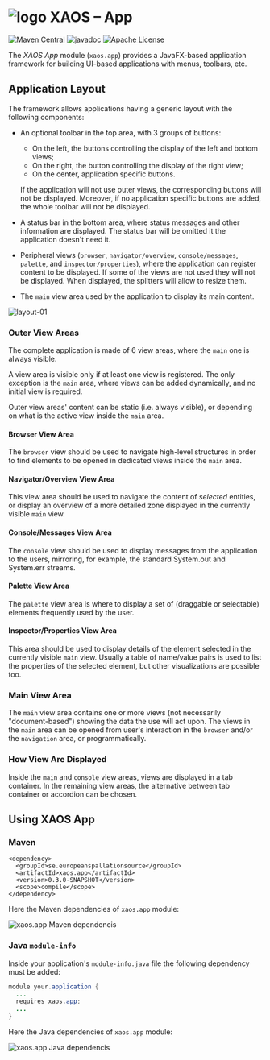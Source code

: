 # ![logo](https://github.com/ESSICS/XAOS/blob/feature/XAOS-11/doc/logo-small.png) XAOS – App
<!-- # ![logo](https://github.com/ESSICS/XAOS/blob/master/doc/logo-small.png) XAOS –App -->

<!--[![Sonatype Nexus (Snapshots)](https://img.shields.io/nexus/s/https/oss.sonatype.org/se.europeanspallationsource/xaos.app.svg)](https://oss.sonatype.org/content/repositories/snapshots/se/europeanspallationsource/xaos.app/)-->
[![Maven Central](https://img.shields.io/maven-central/v/se.europeanspallationsource/xaos.app.svg)](https://repo1.maven.org/maven2/se/europeanspallationsource/xaos.app)
[![javadoc](https://www.javadoc.io/badge/se.europeanspallationsource/xaos.app.svg)](https://www.javadoc.io/doc/se.europeanspallationsource/xaos.app)
[![Apache License](https://img.shields.io/badge/license-Apache%20License%202.0-yellow.svg)](http://www.apache.org/licenses/LICENSE-2.0)

The _XAOS App_ module (`xaos.app`) provides a JavaFX-based application
framework for building UI-based applications with menus, toolbars, etc.


## Application Layout

The framework allows applications having a generic layout with the following components:

- An optional toolbar in the top area, with 3 groups of buttons:

  - On the left, the buttons controlling the display of the left and bottom views;
  - On the right, the button controlling the display of the right view;
  - On the center, application specific buttons.

  If the application will not use outer views, the corresponding buttons will not be displayed.
  Moreover, if no application specific buttons are added, the whole toolbar will not be displayed.

- A status bar in the bottom area, where status messages and other information are displayed.
  The status bar will be omitted it the application doesn't need it.

- Peripheral views (`browser`, `navigator/overview`, `console/messages`, `palette`, and `inspector/properties`),
  where the application can register content to be displayed. If some of the views are not used they
  will not be displayed. When displayed, the splitters will allow to resize them.

- The `main` view area used by the application to display its main content.

![layout-01](https://github.com/ESSICS/XAOS/blob/master/doc/layout-01.png)


### Outer View Areas

The complete application is made of 6 view areas, where the `main` one is always visible.

A view area is visible only if at least one view is registered. The only exception is
the `main` area, where views can be added dynamically, and no initial view is required.

Outer view areas' content can be static (i.e. always visible), or depending on what is the
active view inside the `main` area.


#### Browser View Area

The `browser` view should be used to navigate high-level structures in order to
find elements to be opened in dedicated views inside the `main` area.


#### Navigator/Overview View Area

This view area should be used to navigate the content of _selected_
entities, or display an overview of a more detailed zone displayed in
the currently visible `main` view.


#### Console/Messages View Area

The `console` view should be used to display messages from the application to the users,
mirroring, for example, the standard System.out and System.err streams.


#### Palette View Area

The `palette` view area is where to display a set of (draggable or selectable)
elements frequently used by the user.


#### Inspector/Properties View Area

This area should be used to display details of the element selected in the
currently visible `main` view. Usually a table of name/value pairs is used to
list the properties of the selected element, but other visualizations are
possible too.


### Main View Area

The `main` view area contains one or more views (not necessarily "document-based") 
showing the data the use will act upon. The views in the `main` area can be opened 
from user's interaction in the `browser` and/or the `navigation` area, or 
programmatically.


### How View Are Displayed

Inside the `main` and `console` view areas, views are displayed in a tab container.
In the remaining view areas, the alternative between tab container or accordion can
be chosen.


## Using XAOS App


### Maven

```maven
<dependency>
  <groupId>se.europeanspallationsource</groupId>
  <artifactId>xaos.app</artifactId>
  <version>0.3.0-SNAPSHOT</version>
  <scope>compile</scope>
</dependency>
```

Here the Maven dependencies of `xaos.app` module:

![xaos.app Maven dependencis](https://github.com/ESSICS/XAOS/blob/feature/XAOS-11/xaos.app.module/doc/maven-dependencies.png)
<!--![xaos.app dependencis](https://github.com/ESSICS/XAOS/blob/master/xaos.app.module/doc/maven-dependencies.png)-->


### Java `module-info`

Inside your application's `module-info.java` file the following dependency must
be added:

```java
module your.application {
  ...
  requires xaos.app;
  ...
}
```

Here the Java dependencies of `xaos.app` module:

![xaos.app Java dependencis](https://github.com/ESSICS/XAOS/blob/feature/XAOS-11/xaos.app.module/doc/java-dependencies.png)
<!--![xaos.app dependencis](https://github.com/ESSICS/XAOS/blob/master/xaos.app.module/doc/java-dependencies.png)-->

